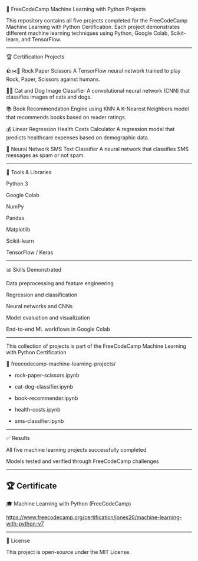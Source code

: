 🧠 FreeCodeCamp Machine Learning with Python Projects

This repository contains all five projects completed for the FreeCodeCamp Machine Learning with Python Certification.
Each project demonstrates different machine learning techniques using Python, Google Colab, Scikit-learn, and TensorFlow.

---

🏆 Certification Projects

🪨✂️📄 Rock Paper Scissors
A TensorFlow neural network trained to play Rock, Paper, Scissors against humans.

🐶🐱 Cat and Dog Image Classifier
A convolutional neural network (CNN) that classifies images of cats and dogs.

📚 Book Recommendation Engine using KNN
A K-Nearest Neighbors model that recommends books based on reader ratings.

💰 Linear Regression Health Costs Calculator
A regression model that predicts healthcare expenses based on demographic data.

💬 Neural Network SMS Text Classifier
A neural network that classifies SMS messages as spam or not spam.

---

🧰 Tools & Libraries

Python 3

Google Colab

NumPy

Pandas

Matplotlib

Scikit-learn

TensorFlow / Keras

---

📊 Skills Demonstrated

Data preprocessing and feature engineering

Regression and classification

Neural networks and CNNs

Model evaluation and visualization

End-to-end ML workflows in Google Colab

---

This collection of projects is part of the
FreeCodeCamp Machine Learning with Python Certification

📂 freecodecamp-machine-learning-projects/

- rock-paper-scissors.ipynb

- cat-dog-classifier.ipynb

- book-recommender.ipynb

- health-costs.ipynb

- sms-classifier.ipynb

---

✅ Results

All five machine learning projects successfully completed

Models tested and verified through FreeCodeCamp challenges

---

## 🏆 Certificate

🎓 Machine Learning with Python (FreeCodeCamp)

https://www.freecodecamp.org/certification/jones26/machine-learning-with-python-v7


---

📖 License

This project is open-source under the MIT License.
